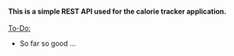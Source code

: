 **This is a simple REST API used for the calorie tracker application.**<br/><br/>
<u>To-Do:</u>
- So far so good ...